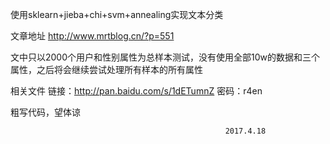 使用sklearn+jieba+chi+svm+annealing实现文本分类

文章地址 http://www.mrtblog.cn/?p=551

文中只以2000个用户和性别属性为总样本测试，没有使用全部10w的数据和三个属性，之后将会继续尝试处理所有样本的所有属性

相关文件
链接：http://pan.baidu.com/s/1dETumnZ 密码：r4en

粗写代码，望体谅

													2017.4.18